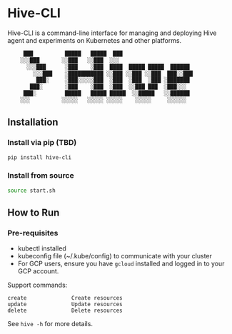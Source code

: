 # Hive-CLI

Hive-CLI is a command-line interface for managing and deploying Hive agent and experiments on Kubernetes and other platforms.

```bash
     ███          █████   █████  ███
    ░░░███       ░░███   ░░███  ░░░
      ░░░███      ░███    ░███  ████  █████ █████  ██████
        ░░░███    ░███████████ ░░███ ░░███ ░░███  ███░░███
         ███░     ░███░░░░░███  ░███  ░███  ░███ ░███████
       ███░       ░███    ░███  ░███  ░░███ ███  ░███░░░
     ███░         █████   █████ █████  ░░█████   ░░██████
    ░░░          ░░░░░   ░░░░░ ░░░░░    ░░░░░     ░░░░░░
```

## Installation

### Install via pip (TBD)

```bash
pip install hive-cli
```

### Install from source

```bash
source start.sh
```

## How to Run

### Pre-requisites

- kubectl installed
- kubeconfig file (~/.kube/config) to communicate with your cluster
- For GCP users, ensure you have `gcloud` installed and logged in to your GCP account.

Support commands:
```
create              Create resources
update              Update resources
delete              Delete resources
```

See `hive -h` for more details.
